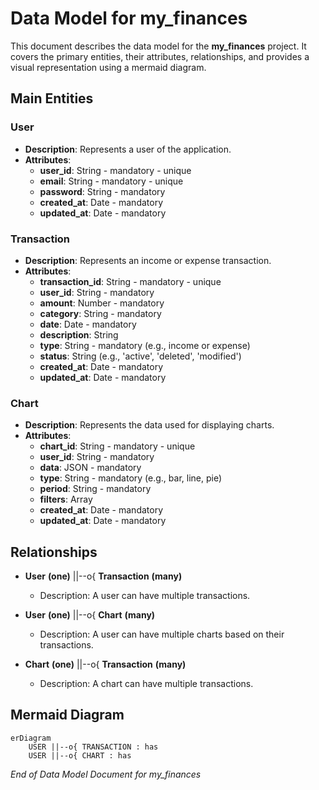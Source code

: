 # Data Model for **my_finances**

This document describes the data model for the **my_finances** project. It covers the primary entities, their attributes, relationships, and provides a visual representation using a mermaid diagram.

## Main Entities

### User
- **Description**: Represents a user of the application.
- **Attributes**:
  - **user_id**: String - mandatory - unique
  - **email**: String - mandatory - unique
  - **password**: String - mandatory
  - **created_at**: Date - mandatory
  - **updated_at**: Date - mandatory

### Transaction
- **Description**: Represents an income or expense transaction.
- **Attributes**:
  - **transaction_id**: String - mandatory - unique
  - **user_id**: String - mandatory
  - **amount**: Number - mandatory
  - **category**: String - mandatory
  - **date**: Date - mandatory
  - **description**: String
  - **type**: String - mandatory (e.g., income or expense)
  - **status**: String (e.g., 'active', 'deleted', 'modified')
  - **created_at**: Date - mandatory
  - **updated_at**: Date - mandatory

### Chart
- **Description**: Represents the data used for displaying charts.
- **Attributes**:
  - **chart_id**: String - mandatory - unique
  - **user_id**: String - mandatory
  - **data**: JSON - mandatory
  - **type**: String - mandatory (e.g., bar, line, pie)
  - **period**: String - mandatory
  - **filters**: Array
  - **created_at**: Date - mandatory
  - **updated_at**: Date - mandatory

## Relationships

- **User** **(one)** ||--o{ **Transaction** **(many)**
  - Description: A user can have multiple transactions.

- **User** **(one)** ||--o{ **Chart** **(many)**
  - Description: A user can have multiple charts based on their transactions.

- **Chart** **(one)** ||--o{ **Transaction** **(many)**
  - Description: A chart can have multiple transactions.

## Mermaid Diagram

```mermaid
erDiagram
    USER ||--o{ TRANSACTION : has
    USER ||--o{ CHART : has
```

_End of Data Model Document for my_finances_ 